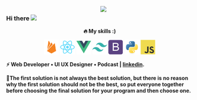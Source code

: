 <img align='right' src='https://i.imgur.com/apfKGxE.gif' width='250"'>

### Hi there <img src="https://media.giphy.com/media/hvRJCLFzcasrR4ia7z/giphy.gif" width="25px">
<p align="center" "> 
 <strong>             
   🔥 My skills :)
</p>
  <p align="center"> 
  
  <img src="https://github.com/devicons/devicon/blob/master/icons/firebase/firebase-plain.svg" alt="firebase" width="40" height="40" />
  <img src="https://github.com/devicons/devicon/blob/master/icons/react/react-original.svg" alt="react" width="40" height="40" />
  <img src="https://github.com/devicons/devicon/blob/master/icons/vuejs/vuejs-original.svg" alt="vue" width="40" height="40" />
  <img src="https://github.com/devicons/devicon/blob/master/icons/tailwindcss/tailwindcss-plain.svg" alt="tailwindcss" width="40" height="40" />                                     <img src="https://github.com/devicons/devicon/blob/master/icons/bootstrap/bootstrap-plain.svg" alt="bootstrap" width="40" height="40" />
  <img src="https://github.com/devicons/devicon/blob/master/icons/python/python-original.svg" alt="python" width="40" height="40"/>
  <img src="https://github.com/devicons/devicon/blob/master/icons/javascript/javascript-original.svg" alt="javascript" width="40" height="40" />
  
   
  ⚡️ Web Developer • UI UX Designer • Podcast | [linkedin](https://www.linkedin.com/in/mehran-asadi-7289061b7/).
  <br> 
<p> 🌱The first solution is not always the best solution, but there is no reason why the first solution should not be the best, so put everyone together before choosing the final solution for your program and then choose one. </p>







